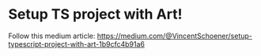 # Setup TS project with Art!

Follow this medium article: https://medium.com/@VincentSchoener/setup-typescript-project-with-art-1b9cfc4b91a6
